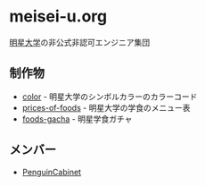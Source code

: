 # meisei-u.org
[明星大学](https://www.meisei-u.ac.jp)の非公式非認可エンジニア集団
## 制作物

* [color](https://github.com/meisei-u/color) - 明星大学のシンボルカラーのカラーコード
* [prices-of-foods](https://github.com/meisei-u/prices-of-foods) - 明星大学の学食のメニュー表
* [foods-gacha](https://github.com/meisei-u/foods-gacha) - 明星学食ガチャ
## メンバー
* [PenguinCabinet](https://github.com/PenguinCabinet)
